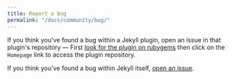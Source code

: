 ```yaml
---
title: Report a bug
permalink: "/docs/community/bug/"
---
```


If you think you've found a bug within a Jekyll plugin, open an issue in that plugin's repository &mdash; First [look for the plugin on rubygems](https://rubygems.org/) then click on the `Homepage` link to access the plugin repository.

If you think you've found a bug within Jekyll itself, [open an issue](https://github.com/jekyll/jekyll/issues/new).

